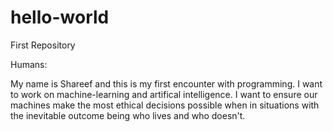 # hello-world
First Repository 

Humans:

My name is Shareef and this is my first encounter with programming.  I want to work on machine-learning and artifical intelligence.  I want to ensure our machines make the most ethical decisions possible when in situations with the inevitable outcome being who lives and who doesn't.  
